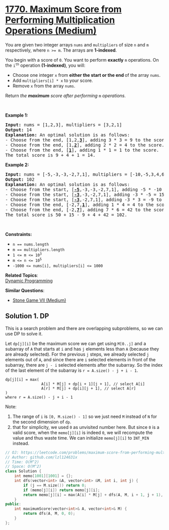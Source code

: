 # [1770. Maximum Score from Performing Multiplication Operations (Medium)](https://leetcode.com/problems/maximum-score-from-performing-multiplication-operations/)

<p>You are given two integer arrays <code>nums</code> and <code>multipliers</code><strong> </strong>of size <code>n</code> and <code>m</code> respectively, where <code>n &gt;= m</code>. The arrays are <strong>1-indexed</strong>.</p>

<p>You begin with a score of <code>0</code>. You want to perform <strong>exactly</strong> <code>m</code> operations. On the <code>i<sup>th</sup></code> operation <strong>(1-indexed)</strong>, you will:</p>

<ul>
	<li>Choose one integer <code>x</code> from <strong>either the start or the end </strong>of the array <code>nums</code>.</li>
	<li>Add <code>multipliers[i] * x</code> to your score.</li>
	<li>Remove <code>x</code> from the array <code>nums</code>.</li>
</ul>

<p>Return <em>the <strong>maximum</strong> score after performing </em><code>m</code> <em>operations.</em></p>

<p>&nbsp;</p>
<p><strong>Example 1:</strong></p>

<pre><strong>Input:</strong> nums = [1,2,3], multipliers = [3,2,1]
<strong>Output:</strong> 14
<strong>Explanation:</strong>&nbsp;An optimal solution is as follows:
- Choose from the end, [1,2,<strong><u>3</u></strong>], adding 3 * 3 = 9 to the score.
- Choose from the end, [1,<strong><u>2</u></strong>], adding 2 * 2 = 4 to the score.
- Choose from the end, [<strong><u>1</u></strong>], adding 1 * 1 = 1 to the score.
The total score is 9 + 4 + 1 = 14.</pre>

<p><strong>Example 2:</strong></p>

<pre><strong>Input:</strong> nums = [-5,-3,-3,-2,7,1], multipliers = [-10,-5,3,4,6]
<strong>Output:</strong> 102
<strong>Explanation: </strong>An optimal solution is as follows:
- Choose from the start, [<u><strong>-5</strong></u>,-3,-3,-2,7,1], adding -5 * -10 = 50 to the score.
- Choose from the start, [<strong><u>-3</u></strong>,-3,-2,7,1], adding -3 * -5 = 15 to the score.
- Choose from the start, [<strong><u>-3</u></strong>,-2,7,1], adding -3 * 3 = -9 to the score.
- Choose from the end, [-2,7,<strong><u>1</u></strong>], adding 1 * 4 = 4 to the score.
- Choose from the end, [-2,<strong><u>7</u></strong>], adding 7 * 6 = 42 to the score. 
The total score is 50 + 15 - 9 + 4 + 42 = 102.
</pre>

<p>&nbsp;</p>
<p><strong>Constraints:</strong></p>

<ul>
	<li><code>n == nums.length</code></li>
	<li><code>m == multipliers.length</code></li>
	<li><code>1 &lt;= m &lt;= 10<sup>3</sup></code></li>
	<li><code>m &lt;= n &lt;= 10<sup>5</sup></code><code> </code></li>
	<li><code>-1000 &lt;= nums[i], multipliers[i] &lt;= 1000</code></li>
</ul>


**Related Topics**:  
[Dynamic Programming](https://leetcode.com/tag/dynamic-programming/)

**Similar Questions**:
* [Stone Game VII (Medium)](https://leetcode.com/problems/stone-game-vii/)

## Solution 1. DP

This is a search problem and there are overlapping subproblems, so we can use DP to solve it.

Let `dp[j][i]` be the maximum score we can get using `M[0..j]` and a subarray of `A` that starts at `i` and has `j` elements less than `A` (because they are already selected). For the previous `j` steps, we already selected `j` elements out of `A`, and since there are `i` selected elements in front of the subarray, there are `j - i` selected elements after the subarray. So the index of the last element of the subarray is `r = A.size() - j + i - 1`.

```
dp[j][i] = max(
                A[i] * M[j] + dp[i + 1][j + 1], // select A[i]
                A[r] * M[j] + dp[i][j + 1], // select A[r]
)
where r = A.size() - j + i - 1
```

Note:
1. The range of `i` is `[0, M.size() - 1]` so we just need `M` instead of `N` for the second dimension of `dp`.
1. that for simplicity, we used `0` as unvisited number here. But since `0` is a valid score, when the `memo[j][i]` is indeed `0`, we will recompute the value and thus waste time. We can initialize `memo[j][i]` to `INT_MIN` instead.

```cpp
// OJ: https://leetcode.com/problems/maximum-score-from-performing-multiplication-operations/
// Author: github.com/lzl124631x
// Time: O(M^2)
// Space: O(M^2)
class Solution {
    int memo[1001][1001] = {};
    int dfs(vector<int> &A, vector<int> &M, int i, int j) {
        if (j == M.size()) return 0;
        if (memo[j][i]) return memo[j][i];
        return memo[j][i] = max(A[i] * M[j] + dfs(A, M, i + 1, j + 1), A[A.size() - j + i - 1] * M[j] + dfs(A, M, i, j + 1));
    }
public:
    int maximumScore(vector<int>& A, vector<int>& M) {
        return dfs(A, M, 0, 0);
    }
};
```